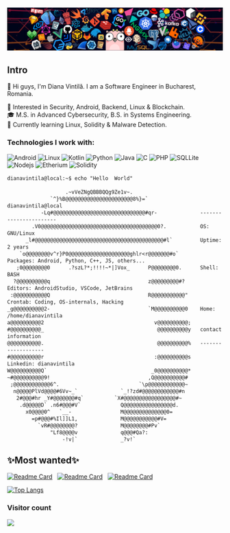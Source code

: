 ![](header_1.png)

## Intro
<p> 👋 Hi guys, I'm Diana Vintilă. I am a Software Engineer in Bucharest, Romania.  <p>
🧐 Interested in Security, Android, Backend, Linux & Blockchain. </br>
🎓 M.S. in Advanced Cybersecurity, B.S. in Systems Engineering. </br>
🌱 Currently learning Linux, Solidity & Malware Detection. </br>

<h3>Technologies I work with: </h3>
<p>
   <img alt="Android" src="https://img.shields.io/badge/Android-3DDC84?style=for-the-badge&logo=android&logoColor=white" />
   <img alt="Linux" src="https://img.shields.io/badge/Linux-FCC624?style=for-the-badge&logo=linux&logoColor=black" />
   <img alt="Kotlin" src="https://img.shields.io/badge/Kotlin-0095D5?&style=for-the-badge&logo=kotlin&logoColor=white" />
   <img alt="Python" src="https://img.shields.io/badge/Python-14354C?style=for-the-badge&logo=python&logoColor=white" />
   <img alt="Java" src="https://img.shields.io/badge/Java-ED8B00?style=for-the-badge&logo=java&logoColor=white" />
   <img alt="C" src="https://img.shields.io/badge/C-00599C?style=for-the-badge&logo=c&logoColor=white" />
   <img alt="PHP" src="https://img.shields.io/badge/PHP-777BB4?style=for-the-badge&logo=php&logoColor=white" />
   <img alt="SQLLite" src="https://img.shields.io/badge/SQLite-07405E?style=for-the-badge&logo=sqlite&logoColor=white" />
   <img alt="Nodejs" src="https://img.shields.io/badge/Node.js-339933?style=for-the-badge&logo=nodedotjs&logoColor=white" />
   <img alt="Etherium" src="https://img.shields.io/badge/Ethereum-3C3C3D?style=for-the-badge&logo=Ethereum&logoColor=white" />
   <img alt="Solidity" src="https://img.shields.io/badge/Solidity-e6e6e6?style=for-the-badge&logo=solidity&logoColor=black" />
</p>


```console
dianavintila@local:~$ echo "Hello  World"

                   .~vVeZNgQBBBQQg9Ze1v~.                   
              `^}%B@@@@@@@@@@@@@@@@@@@@@@8%}=`                 dianavintila@local
           -Lq#@@@@@@@@@@@@@@@@@@@@@@@@@@@@@@#qr-              -----------------------
        .V0@@@@@@@@@@@@@@@@@@@@@@@@@@@@@@@@@@@@@@0?.           OS: GNU/Linux
      _l#@@@@@@@@@@@@@@@@@@@@@@@@@@@@@@@@@@@@@@@@@@#l`         Uptime: 2 years
    `o@@@@@@@@v^r}P0@@@@@@@@@@@@@@@@@@@@ghlr<r@@@@@@@#o`       Packages: Android, Python, C++, JS, others...
   ;0@@@@@@@@0      .?szL?*;!!!!~*|]Vox_      P@@@@@@@@0.      Shell: BASH
  ?@@@@@@@@@@q                                z@@@@@@@@@#?     Editors: AndroidStudio, VSCode, JetBrains
 :@@@@@@@@@@@Q                                R@@@@@@@@@@@"    Crontab: Coding, OS-internals, Hacking
_g@@@@@@@@@@2-                                `M@@@@@@@@@@0    Home: /home/dianavintila
a@@@@@@@@@@2                                    v@@@@@@@@@@;    
#@@@@@@@@@@_                                     @@@@@@@@@@y   contact information
@@@@@@@@@@@.                                     @@@@@@@@@@%   -------------------
#@@@@@@@@@@r                                    :@@@@@@@@@@s   Linkedin: dianavintila
W@@@@@@@@@@Q`                                  _0@@@@@@@@@@*   
~#@@@@@@@@@@9!                                ,Q@@@@@@@@@@#    
 ;@@@@@@@@@@@@6^.                          `\p@@@@@@@@@@@@~   
  n@@@@@PlVd@@@@#6Vv~_`              `_!?zd#@@@@@@@@@@@@#n     
   2#@@@#hr _Y#@@@@@@@#q`          `X#@@@@@@@@@@@@@@@@@#~      
    .d@@@@@D` .n6#@@@#V`             Q@@@@@@@@@@@@@@@@d.       
      x0@@@@0^   `__-                M@@@@@@@@@@@@@@0=         
        =p#@@@#%Il]]L1,              M@@@@@@@@@@@#V=           
          `vR#@@@@@@@@?              M@@@@@@@@#Pv`             
              "Lf8@@@@v              q@@@#Qa?:                 
                  -!v|`              _?v!`                     
```

<!--START_SECTION:waka-->
<!--END_SECTION:waka-->

## ✨Most wanted✨
[![Readme Card](https://github-readme-stats.vercel.app/api/pin/?username=dianavintila&repo=Networking-Package-Sniffer&border_color=02D892&bg_color=0D1117&title_color=C9D1D9&text_color=8B949E&icon_color=02D892)](https://github.com/dianavintila/Networking-Package-Sniffer)
<span>&nbsp;</span>
[![Readme Card](https://github-readme-stats.vercel.app/api/pin/?username=dianavintila&repo=Android-Security&border_color=02D892&bg_color=0D1117&title_color=C9D1D9&text_color=8B949E&icon_color=02D892)](https://github.com/dianavintila/Android-Security)
<span>&nbsp;</span>
[![Readme Card](https://github-readme-stats.vercel.app/api/pin/?username=dianavintila&repo=100-day-of-android-advanced&border_color=02D892&bg_color=0D1117&title_color=C9D1D9&text_color=8B949E&icon_color=02D892)](https://github.com/dianavintila/100-day-of-android-advanced)

[![Top Langs](https://github-readme-stats.vercel.app/api/top-langs/?username=dianavintila&layout=compact&border_color=02D892&bg_color=0D1117&title_color=C9D1D9&text_color=8B949E&icon_color=02D892)](https://github.com/dianavintila/)



### Visitor count
<img src="https://profile-counter.glitch.me/dianavintila/count.svg" />
